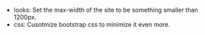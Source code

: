 - looks: Set the max-width of the site to be something smaller than 1200px.
- css: Cusotmize bootstrap css to minimize it even more.
